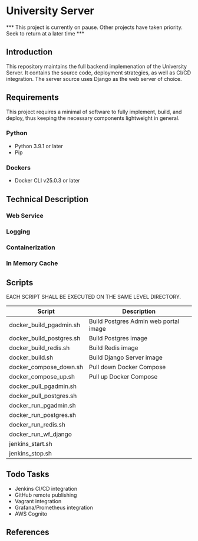 


# University Server

*** This project is currently on pause. Other projects have taken priority. Seek to return at a later time ***

## Introduction

This repository maintains the full backend implemenation of the University Server. It contains the source code, deployment strategies, as well as CI/CD integration. The server source uses Django as the web server of choice.


## Requirements

This project requires a minimal of software to fully implement, build, and deploy, thus keeping the necessary components lightweight in general.

### Python

- Python 3.9.1 or later
- Pip

### Dockers

- Docker CLI v25.0.3 or later

## Technical Description



### Web Service

### Logging

### Containerization

### In Memory Cache

## Scripts

EACH SCRIPT SHALL BE EXECUTED ON THE SAME LEVEL DIRECTORY.

| Script | Description |
| ------ | ----- |
| docker_build_pgadmin.sh | Build Postgres Admin web portal image |
| docker_build_postgres.sh | Build Postgres image |
| docker_build_redis.sh | Build Redis image |
| docker_build.sh | Build Django Server image |
| docker_compose_down.sh | Pull down Docker Compose |
| docker_compose_up.sh | Pull up Docker Compose |
| docker_pull_pgadmin.sh | |
| docker_pull_postgres.sh | |
| docker_run_pgadmin.sh | |
| docker_run_postgres.sh | |
| docker_run_redis.sh | |
| docker_run_wf_django | |
| jenkins_start.sh | |
| jenkins_stop.sh | |


## Todo Tasks

- Jenkins CI/CD integration
- GitHub remote publishing
- Vagrant integration
- Grafana/Prometheus integration
- AWS Cognito

## References